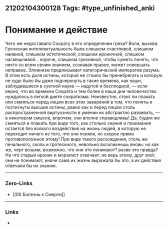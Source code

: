 21202104300128
Tags: #type_unfinished_anki
---
# Понимание и действие

Чего же недоставало Сократу в его определении греха? Воли, вызова. Греческая интеллектуальность была слишком счастливой, слишком наивной, слишком эстетической, слишком ироничной, слишком насмешливой... короче, слишком греховной, чтобы суметь понять, что некто со всем своим знанием, сознавая правое, может совершать неправое. Эллинизм предписывает категорический императив разума. В этом есть доля истины, которой не стоило бы пренебрегать и которую не худо было бы даже подчеркнуть в такие времена, как наши, заблудившиеся в суетной науке — надутой и бесплодной, — если верно, что во времена Сократа и тем более в наши дни человечество нуждалось в легкой диете сократизма. Неизвестно, стоит ли плакать или смеяться перед лицом всех этих заверений в том, что поняты и постигнуты высшие истины, равно как и перед лицом столь распространенной виртуозности в умении их абстрактно развивать, — в некотором смысле, впрочем, они вполне справедливы! Да, будем же смеяться и плакать при виде того, как столько знания и понимания остается без всякого воздействия на жизнь людей, в которую не переходит ничего из того, что они поняли, но скорее прямо противоположное этому! При виде такого расхождения, столь же печального, сколь и гротескного, невольно воскликнешь вновь: но как же, черт возьми, возможно, что они это понимают? разве это правда? На что старый ироник и моралист отвечает: не верь этому, друг мой; они не понимают, иначе сама их жизнь выражала бы это, а их действия отвечали бы их знанию.

---
### Zero-Links
- [[00 Болезнь к Смерти]]
---
### Links
-